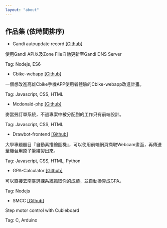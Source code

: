 ```yaml
---
layout: "about"
---
```

## 作品集 (依時間排序)

- Gandi autoupdate record [\[Github\]](https://github.com/opjlmi/gandi-autoupdate-record)

使用Gandi API以及Zone File自動更新至Gandi DNS Server <br>
<p class="tag"> Tag: Nodejs, ES6 </p>

- Cbike-webapp [\[Github\]](https://github.com/opjlmi/cbike-webapp)

一個想改進高雄Cbike手機APP使用者體驗的Cbike-webapp改進計畫。
<p class="tag"> Tag: Javascript, CSS, HTML </p>

- Mcdonald-php [\[Github\]](https://github.com/opjlmi/mcdonald-php)

麥當勞訂單系統，不過專案中被分配到的工作只有前端設計。
<p class="tag"> Tag: Javascript, CSS, HTML </p>

- Drawbot-frontend [\[Github\]](https://github.com/opjlmi/drawbot-frontend)

大學專題題目『自動素描繪圖機』，可以使用前端網頁擷取Webcam畫面，再傳送至機台用原子筆繪製出來。
<p class="tag"> Tag: Javascript, CSS, HTML, Python </p>

- GPA-Calculator [\[Github\]](https://github.com/opjlmi/gpa-calculator)

可以直接去南臺選課系統抓取你的成績，並自動換算成GPA。
<p class="tag"> Tag: Nodejs </p>

- SMCC [\[Github\]](https://github.com/opjlmi/SMCC)

Step motor control with Cubieboard
<p class="tag"> Tag: C, Arduino </p>